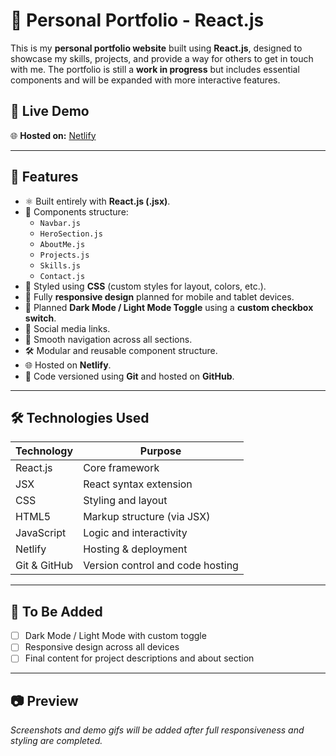 # 💼 Personal Portfolio - React.js

This is my **personal portfolio website** built using **React.js**, designed to showcase my skills, projects, and provide a way for others to get in touch with me. The portfolio is still a **work in progress** but includes essential components and will be expanded with more interactive features.

## 📌 Live Demo

🌐 **Hosted on:** [Netlify](https://my-react-portfolio-203.netlify.app/)

---

## 🚀 Features

- ⚛️ Built entirely with **React.js (.jsx)**.
- 📄 Components structure:
  - `Navbar.js`
  - `HeroSection.js`
  - `AboutMe.js`
  - `Projects.js`
  - `Skills.js`
  - `Contact.js`
- 🎨 Styled using **CSS** (custom styles for layout, colors, etc.).
- 📱 Fully **responsive design** planned for mobile and tablet devices.
- 🌙 Planned **Dark Mode / Light Mode Toggle** using a **custom checkbox switch**.
- 🔗 Social media links.
- 🧭 Smooth navigation across all sections.
- 🛠️ Modular and reusable component structure.
- 🌐 Hosted on **Netlify**.
- 📂 Code versioned using **Git** and hosted on **GitHub**.

---

## 🛠️ Technologies Used

| Technology     | Purpose                            |
|----------------|------------------------------------|
| React.js       | Core framework                     |
| JSX            | React syntax extension             |
| CSS            | Styling and layout                 |
| HTML5          | Markup structure (via JSX)         |
| JavaScript     | Logic and interactivity            |
| Netlify        | Hosting & deployment               |
| Git & GitHub   | Version control and code hosting   |

---

## 🔧 To Be Added

- [ ] Dark Mode / Light Mode with custom toggle
- [ ] Responsive design across all devices
- [ ] Final content for project descriptions and about section

---

## 📷 Preview

*Screenshots and demo gifs will be added after full responsiveness and styling are completed.*
